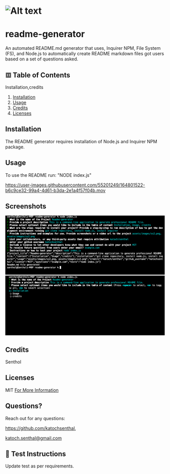 # ![Alt text](https://img.shields.io/badge/License-MIT-yellow?style=for-the-badge)

# readme-generator

An automated README.md generator that uses, Inquirer NPM, File System (FS), and Node.js to automatically create README markdown files got users based on a set of questions asked.

## 𝌞 Table of Contents

Installation,credits

1. [Installation ](#installation)
2. [Usage ](#usage)
3. [Credits ](#credits)
4. [Licenses ](#licenses)

## Installation

The README generator requires installation of Node.js and Inquirer NPM package.

## Usage

To use the README run: "NODE index.js"



https://user-images.githubusercontent.com/55201249/164801522-b6c9ce32-99a4-4d61-b3da-2e1a4f57f04b.mov



## Screenshots

![Alt text](assets/images/ss3.png)
![Alt text](assets/images/ss1.png)

## Credits

Senthol

## Licenses

MIT
[For More Information](https://opensource.org/licenses/MIT)

## Questions?

Reach out for any questions:

https://github.com/katochsenthal,

katoch.senthal@gmail.com

## 🧪 Test Instructions

Update test as per requirements.
